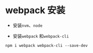 # webpack 安装

* 安装`nvm`、`node`

> 

* 安装`webpack` 和`webpack-cli`

```shell
npm i webpack webpack-cli --save-dev
```

